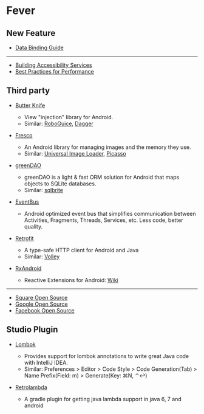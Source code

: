 
# Fever

## New Feature

* [Data Binding Guide](http://developer.android.com/tools/data-binding/guide.html)

---

* [Building Accessibility Services](http://developer.android.com/guide/topics/ui/accessibility/services.html)
* [Best Practices for Performance](http://developer.android.com/training/best-performance.html)


## Third party

* [Butter Knife](https://github.com/JakeWharton/butterknife)
    - View "injection" library for Android.
    - Similar: [RoboGuice](https://github.com/roboguice/roboguice), [Dagger](http://square.github.io/dagger/)

* [Fresco](https://github.com/facebook/fresco)
    - An Android library for managing images and the memory they use.
    - Similar: [Universal Image Loader](https://github.com/nostra13/Android-Universal-Image-Loader), [Picasso](https://github.com/square/picasso)

* [greenDAO](https://github.com/greenrobot/greenDAO)
    - greenDAO is a light & fast ORM solution for Android that maps objects to SQLite databases.
    - Similar: [sqlbrite](https://github.com/square/sqlbrite)

* [EventBus](https://github.com/greenrobot/EventBus)
    - Android optimized event bus that simplifies communication between Activities, Fragments, Threads, Services, etc. Less code, better quality.

* [Retrofit](http://square.github.io/retrofit/)
    - A type-safe HTTP client for Android and Java
    - Similar: [Volley](https://github.com/mcxiaoke/android-volley)

* [RxAndroid](https://github.com/ReactiveX/RxAndroid)
    - Reactive Extensions for Android: [Wiki](https://github.com/ReactiveX/RxAndroid/wiki)

---

* [Square Open Source](http://square.github.io/)
* [Google Open Source](https://developers.google.com/open-source/projects)
* [Facebook Open Source](https://code.facebook.com/projects/)


## Studio Plugin

* [Lombok](https://github.com/mplushnikov/lombok-intellij-plugin)
    - Provides support for lombok annotations to write great Java code with IntelliJ IDEA.
    - Similar: Preferences > Editor > Code Style > Code Generation(Tab) > Name Prefix(Field: m) > Generate(Key: ⌘N, ⌃↩)

* [Retrolambda](https://github.com/evant/gradle-retrolambda)
    - A gradle plugin for getting java lambda support in java 6, 7 and android
